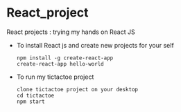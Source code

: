 # React_project
React projects : trying my hands on React JS


- To install React js and create new projects for your self

      npm install -g create-react-app
      create-react-app hello-world
          
- To run my tictactoe project
    
      clone tictactoe project on your desktop
      cd tictactoe
      npm start

